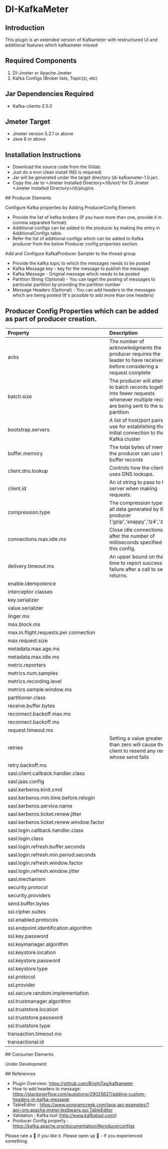 # DI-KafkaMeter

## Introduction

This plugin is an extended version of Kafkameter with restructured UI and additional features which kafkameter missed

## Required Components

1. DI-Jmeter or Apache Jmeter
2. Kafka Configs (Broker lists, Topic(s), etc)


## Jar Dependencies Required

* Kafka-clients-2.5.0

## Jmeter Target

* Jmeter version 5.2.1 or above
* Java 8 or above

## Installation Instructions

* Download the source code from the Gitlab.
* Just do a mvn clean install (M2 is required)
* Jar will be generated under the target directory (di-kafkameter-1.0.jar).
* Copy the Jar to \<Jmeter Installed Directory\>/lib/ext/ for DI Jmeter \<Jmeter Installed Directory\>/di/plugins


## Producer Elements

Configure Kafka properties by Adding ProducerConfig Element.

* Provide the list of kafka brokers (If you have more than one, provide it in comma separated format)
* Additional configs can be added to the producer by making the entry in AdditionalConfigs table. 
* Refer the list of additional configs which can be added to Kafka producer from the below Producer config properties section.

Add and Configure KafkaProducer Sampler to the thread group

* Provide the kafka topic to which the messages needs to be posted
* Kafka Message key - key for the message to publish the message
* Kafka Message - Original message which needs to be posted
* Partition String (Optional) - You can taget the posting of messages to particular partition by providing the partition number
* Message Headers (Optional) - You can add headers to the messages which are being posted (It's possible to add more than one headers)

## Producer Config Properties which can be added as part of producer creation.

| Property | Description | Default Values |
| :---     |     :---    |  :---     |
| acks | The number of acknowledgments the producer requires the leader to have received before considering a request complete| 1 |
| batch.size | The producer will attempt to batch records together into fewer requests whenever multiple records are being sent to the same partition | 16384 |
| bootstrap.servers | A list of host/port pairs to use for establishing the initial connection to the Kafka cluster | [localhost:9091] |
| buffer.memory | The total bytes of memory the producer can use to buffer records | 33554432 |
| client.dns.lookup | Controls how the client uses DNS lookups. | default |
| client.id | An id string to pass to the server when making requests. | producer-2 |
| compression.type | The compression type for all data generated by the producer ('gzip','snappy','lz4','zstd') | none |
| connections.max.idle.ms | Close idle connections after the number of milliseconds specified by this config. | 540000 |
| delivery.timeout.ms | An upper bound on the time to report success or failure after a call to send() returns. | 120000 |
| enable.idempotence || false |
| interceptor.classes || [] |
| key.serializer || org.apache.kafka.common.serialization.StringSerializer |
| value.serializer || org.apache.kafka.common.serialization.StringSerializer |
| linger.ms || 0 |
| max.block.ms || 60000 |
| max.in.flight.requests.per.connection || 5 |
| max.request.size || 1048576 |
| metadata.max.age.ms || 300000 |
| metadata.max.idle.ms || 300000 |
| metric.reporters || [] |
| metrics.num.samples || 2 |
| metrics.recording.level || INFO |
| metrics.sample.window.ms || 30000 |
| partitioner.class || org.apache.kafka.clients.producer.internals.DefaultPartitioner |
| receive.buffer.bytes || 32768 |
| reconnect.backoff.max.ms || 1000 |
| reconnect.backoff.ms || 50 |
| request.timeout.ms || 30000 |
| retries | Setting a value greater than zero will cause the client to resend any record whose send fails | 2147483647 |
| retry.backoff.ms || 100 |
| sasl.client.callback.handler.class || null |
| sasl.jaas.config || null |
| sasl.kerberos.kinit.cmd || /usr/bin/kinit |
| sasl.kerberos.min.time.before.relogin || 60000 |
| sasl.kerberos.service.name || null |
| sasl.kerberos.ticket.renew.jitter || 0.05 |
| sasl.kerberos.ticket.renew.window.factor || 0.8 |
| sasl.login.callback.handler.class || null |
| sasl.login.class || null |
| sasl.login.refresh.buffer.seconds || 300 |
| sasl.login.refresh.min.period.seconds || 60 |
| sasl.login.refresh.window.factor || 0.8 |
| sasl.login.refresh.window.jitter || 0.05 |
| sasl.mechanism || GSSAPI |
| security.protocol || SSL |
| security.providers || null |
| send.buffer.bytes || 131072 |
| ssl.cipher.suites || null |
| ssl.enabled.protocols || [TLSv1.2] |
| ssl.endpoint.identification.algorithm || https |
| ssl.key.password || null |
| ssl.keymanager.algorithm || SunX509 |
| ssl.keystore.location ||  |
| ssl.keystore.password || [hidden] |
| ssl.keystore.type || JKS |
| ssl.protocol || TLSv1.2 |
| ssl.provider || null |
| ssl.secure.random.implementation || null |
| ssl.trustmanager.algorithm || PKIX |
| ssl.truststore.location ||  |
| ssl.truststore.password || [hidden] |
| ssl.truststore.type || JKS |
| transaction.timeout.ms || 60000 |
| transactional.id || null |



## Consumer Elements

Under Development 

## References

 * Plugin Overview: https://github.com/BrightTag/kafkameter  
 * How to add headers to message: https://stackoverflow.com/questions/29025627/adding-custom-headers-in-kafka-message
 * TableEditor : https://www.programcreek.com/java-api-examples/?api=org.apache.jmeter.testbeans.gui.TableEditor
 * Validation : Kafka tool (http://www.kafkatool.com/)
 * Producer Config property : https://kafka.apache.org/documentation/#producerconfigs

 
Please rate a :star2: if you like it.
Please open up :bug: - If you experienced something.
 

